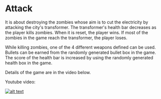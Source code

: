 # Attack

It is about destroying the zombies whose aim is to cut the electricity by attacking the city's transformer. 
The transformer's health bar decreases as the player kills zombies. When it is reset, the player wins.
If most of the zombies in the game reach the transformer, the player loses. 

While killing zombies, one of the 4 different weapons defined can be used. 
Bullets can be earned from the randomly generated bullet box in the game. 
The score of the health bar is increased by using the randomly generated health box in the game. 

Details of the game are in the video below. 

Youtube video:

[![alt text](https://i9.ytimg.com/vi/J8IgPjapePs/mqdefault.jpg?v=613ba204&sqp=CMTN2o8G&rs=AOn4CLAenWFGN6s-SfXA-EESBIpz6zFfDA)](https://www.youtube.com/watch?v=J8IgPjapePs)

